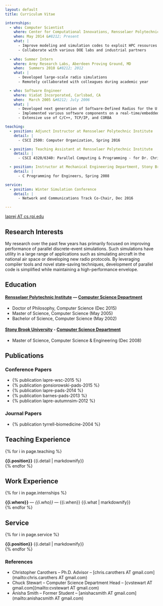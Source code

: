 ```yaml
---
layout: default
title: Curriculum Vitae

internships:
  - who: Computer Scientist
    where: Center for Computational Innovations, Rensselaer Polytechnic Institute, Troy, NY
    when: May 2014 &#8212; Present
    what: |
      - Improve modeling and simulation codes to exploit HPC resources
      - Collaborate with various DOE labs and industrial partners
    
  - who: Summer Intern
    where: Army Research Labs, Aberdeen Proving Ground, MD
    when:  Summers 2010 &#8212; 2012
    what: |
      - Developed large-scale radio simulations
      - Remotely collaborated with colleagues during academic year

  - who: Software Engineer
    where: ViaSat Incorporated, Carlsbad, CA
    when:  March 2005 &#8212; July 2006
    what: |
      - Developed next generation of Software-Defined Radios for the U.S. Navy
      - Implemented various software components on a real-time/embedded platform (Green Hills INTEGRITY)
      - Extensive use of C/C++, TCP/IP, and CORBA

teaching:
  - position: Adjunct Instructor at Rensselaer Polytechnic Institute
    detail: |
      - CSCI 2500: Computer Organization, Spring 2016

  - position: Teaching Assistant at Rensselaer Polytechnic Institute
    detail: |
      - CSCI 4320/6340: Parallel Computing & Programming - for Dr. Christopher Carothers, Spring 2013

  - position: Instructor at Mechanical Engineering Department, Stony Brook University
    detail: |
      - C Programming for Engineers, Spring 2008

service:
  - position: Winter Simulation Conference
    detail: |
      - Network and Communications Track Co-Chair, Dec 2016

---
```


<p class="contact">
<a href="mailto:laprej AT cs.rpi.edu"><span class="glyphicon glyphicon-envelope"></span> laprej AT cs.rpi.edu</a>
</p>

## Research Interests
My research over the past few years has primarily focused on improving performance of parallel discrete-event simulations.
Such simulations have utility in a large range of applications such as simulating aircraft in the national air space or developing new radio protocols.
By leveraging compiler tools and novel state-saving techniques, development of parallel code is simplified while maintaining a high-performance envelope.

## Education

#### [Rensselaer Polytechnic Institute](http://www.rpi.edu) — [Computer Science Department](http://www.cs.rpi.edu)
- Doctor of Philosophy, Computer Science (Dec 2015)
- Master of Science, Computer Science (May 2005)
- Bachelor of Science, Computer Science (May 2002)

#### [Stony Brook University](http://www.stonybrook.edu) - [Computer Science Department](http://www.cs.stonybrook.edu)
- Master of Science, Computer Science & Engineering (Dec 2008)

## Publications

### Conference Papers

- {% publication lapre-wsc-2015 %}
- {% publication gonsiorowski-pads-2015 %}
- {% publication lapre-pads-2014 %}
- {% publication barnes-pads-2013 %}
- {% publication lapre-autumnsim-2012 %}

### Journal Papers

- {% publication tyrrell-biomedicine-2004 %}

## Teaching Experience

{% for i in page.teaching %}
<div><strong>{{i.position}}</strong> {{i.detail | markdownify}}</div>
{% endfor %}

## Work Experience

{% for i in page.internships %}
<div><strong>{{i.where}}</strong> — <em>{{i.who}}</em> — {{i.when}}
{{i.what | markdownify}}</div>
{% endfor %}

## Service

{% for i in page.service %}
<div><strong>{{i.position}}</strong> {{i.detail | markdownify}}</div>
{% endfor %}

### References

* Christopher Carothers – Ph.D. Advisor – [chris.carothers AT gmail.com](mailto:chris.carothers AT gmail.com)
* Chuck Stewart  – Computer Science Department Head – [cvstewart AT gmail.com](mailto:cvstewart AT gmail.com)
* Anisha Smith – Former Student – [anishacsmith AT gmail.com](mailto:anishacsmith AT gmail.com)
